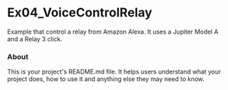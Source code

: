 Ex04_VoiceControlRelay
======================

Example that control a relay from Amazon Alexa. It uses a Jupiter Model A and a Relay 3 click.

### About

This is your project's README.md file. It helps users understand what your
project does, how to use it and anything else they may need to know.